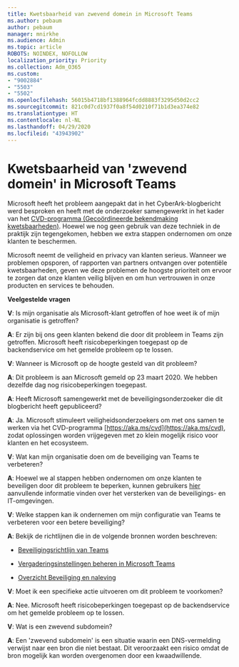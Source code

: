 ```yaml
---
title: Kwetsbaarheid van zwevend domein in Microsoft Teams
ms.author: pebaum
author: pebaum
manager: mnirkhe
ms.audience: Admin
ms.topic: article
ROBOTS: NOINDEX, NOFOLLOW
localization_priority: Priority
ms.collection: Adm_O365
ms.custom:
- "9002884"
- "5503"
- "5502"
ms.openlocfilehash: 56015b4718bf1388964fcdd8883f3295d50d2cc2
ms.sourcegitcommit: 821c0d7cd1937f0a8f54d0210f71b1d3ea374e82
ms.translationtype: HT
ms.contentlocale: nl-NL
ms.lasthandoff: 04/29/2020
ms.locfileid: "43943902"
---
```

# <a name="microsoft-teams-dangling-domain-vulnerability"></a>Kwetsbaarheid van 'zwevend domein' in Microsoft Teams

Microsoft heeft het probleem aangepakt dat in het CyberArk-blogbericht werd besproken en heeft met de onderzoeker samengewerkt in het kader van het [CVD-programma (Gecoördineerde bekendmaking kwetsbaarheden)](https://aka.ms/cvd). Hoewel we nog geen gebruik van deze techniek in de praktijk zijn tegengekomen, hebben we extra stappen ondernomen om onze klanten te beschermen.

Microsoft neemt de veiligheid en privacy van klanten serieus. Wanneer we problemen opsporen, of rapporten van partners ontvangen over potentiële kwetsbaarheden, geven we deze problemen de hoogste prioriteit om ervoor te zorgen dat onze klanten veilig blijven en om hun vertrouwen in onze producten en services te behouden.

**Veelgestelde vragen**

**V**: Is mijn organisatie als Microsoft-klant getroffen of hoe weet ik of mijn organisatie is getroffen?

**A**: Er zijn bij ons geen klanten bekend die door dit probleem in Teams zijn getroffen. Microsoft heeft risicobeperkingen toegepast op de backendservice om het gemelde probleem op te lossen.

**V**: Wanneer is Microsoft op de hoogte gesteld van dit probleem?

**A**: Dit probleem is aan Microsoft gemeld op 23 maart 2020. We hebben dezelfde dag nog risicobeperkingen toegepast.

**A**: Heeft Microsoft samengewerkt met de beveiligingsonderzoeker die dit blogbericht heeft gepubliceerd?

**A**: Ja. Microsoft stimuleert veiligheidsonderzoekers om met ons samen te werken via het CVD-programma [https://aka.ms/cvd](https://aka.ms/cvd), zodat oplossingen worden vrijgegeven met zo klein mogelijk risico voor klanten en het ecosysteem.  

**V**: Wat kan mijn organisatie doen om de beveiliging van Teams te verbeteren?  

**A**: Hoewel we al stappen hebben ondernomen om onze klanten te beveiligen door dit probleem te beperken, kunnen gebruikers [hier](https://www.microsoft.com/microsoft-365/blog/2020/04/06/it-professionals-privacy-security-microsoft-teams/) aanvullende informatie vinden over het versterken van de beveiligings- en IT-omgevingen.  

**V**: Welke stappen kan ik ondernemen om mijn configuratie van Teams te verbeteren voor een betere beveiliging?

**A**: Bekijk de richtlijnen die in de volgende bronnen worden beschreven: 

- [Beveiligingsrichtlijn van Teams](https://docs.microsoft.com/microsoftteams/teams-security-guide)

- [Vergaderingsinstellingen beheren in Microsoft Teams](https://docs.microsoft.com/microsoftteams/meeting-settings-in-teams)

- [Overzicht Beveiliging en naleving](https://docs.microsoft.com/microsoftteams/security-compliance-overview)

**V**: Moet ik een specifieke actie uitvoeren om dit probleem te voorkomen?

**A**: Nee. Microsoft heeft risicobeperkingen toegepast op de backendservice om het gemelde probleem op te lossen.

**V**: Wat is een zwevend subdomein?

**A**: Een 'zwevend subdomein' is een situatie waarin een DNS-vermelding verwijst naar een bron die niet bestaat.  Dit veroorzaakt een risico omdat de bron mogelijk kan worden overgenomen door een kwaadwillende.
